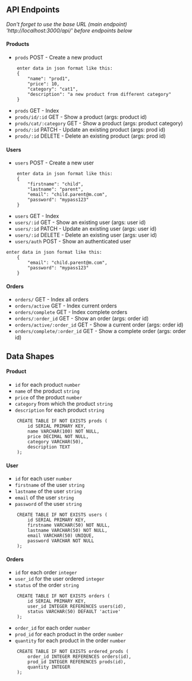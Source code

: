 ## API Endpoints

_Don't forget to use the base URL (main endpoint) 'http://localhost:3000/api/' before endpoints below_

#### Products

- `prods` POST - Create a new product
```
    enter data in json format like this:
    {
        "name": "prod1",
        "price": 10,
        "category": "cat1",
        "description": "a new product from different category"
    }
```
- `prods` GET - Index
- `prods/id/:id` GET - Show a product (args: product id)
- `prods/cat/:category` GET - Show a product (args: product category)
- `prods/:id` PATCH - Update an existing product (args: prod id)
- `prods/:id` DELETE - Delete an existing product (args: prod id)

#### Users

- `users` POST - Create a new user
```
    enter data in json format like this:
    {
        "firstname": "child",
        "lastname": "parent",
        "email": "child.parent@m.com",
        "password": "mypass123"
    }
```
- `users` GET - Index
- `users/:id` GET - Show an existing user (args: user id)
- `users/:id` PATCH - Update an existing user (args: user id)
- `users/:id` DELETE - Delete an existing user (args: user id)
- `users/auth` POST - Show an authenticated user
```
enter data in json format like this:
    {
        "email": "child.parent@m.com",
        "password": "mypass123"
    }
``` 

#### Orders

- `orders/` GET - Index all orders
- `orders/active` GET - Index current orders
- `orders/complete` GET - Index complete orders
- `orders/:order_id` GET - Show an order (args: order id)
- `orders/active/:order_id` GET - Show a current order (args: order id)
- `orders/complete/:order_id` GET - Show a complete order (args: order id)

## Data Shapes

#### Product

- `id` for each product `number`
- `name` of the product `string`
- `price` of the product `number`
- `category` from which the product `string`
- `description` for each product `string`

```
    CREATE TABLE IF NOT EXISTS prods (
        id SERIAL PRIMARY KEY,
        name VARCHAR(100) NOT NULL,
        price DECIMAL NOT NULL,
        category VARCHAR(50),
        description TEXT
    );
```

#### User

- `id` for each user `number`
- `firstname` of the user `string`
- `lastname` of the user `string`
- `email` of the user `string`
- `password` of the user `string`

```
    CREATE TABLE IF NOT EXISTS users (
        id SERIAL PRIMARY KEY,
        firstname VARCHAR(50) NOT NULL,
        lastname VARCHAR(50) NOT NULL,
        email VARCHAR(50) UNIQUE,
        password VARCHAR NOT NULL
    );
```

#### Orders

- `id` for each order `integer`
- `user_id` for the user ordered `integer`
- `status` of the order `string`

```
    CREATE TABLE IF NOT EXISTS orders (
        id SERIAL PRIMARY KEY,
        user_id INTEGER REFERENCES users(id),
        status VARCHAR(50) DEFAULT 'active'
    );
```

- `order_id` for each order `number`
- `prod_id` for each product in the order `number`
- `quantity` for each product in the order `number`

```
    CREATE TABLE IF NOT EXISTS ordered_prods (
        order_id INTEGER REFERENCES orders(id),
        prod_id INTEGER REFERENCES prods(id),
        quantity INTEGER
    );
```
